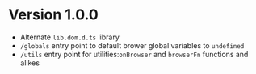 # Version 1.0.0
- Alternate `lib.dom.d.ts` library
- `/globals` entry point to default brower global variables to `undefined`
- `/utils` entry point for utilities:`onBrowser` and `browserFn` functions and alikes
